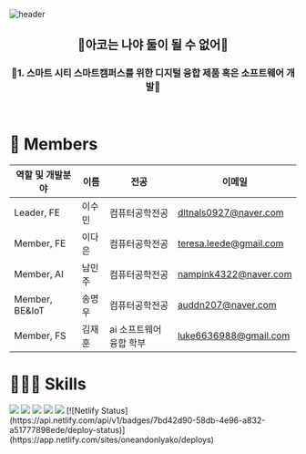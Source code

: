 ![header](https://capsule-render.vercel.app/api?type=waving&color=7CBF75&height=240&section=header&text=IoT%20센서를%20활용한%20실내%20학습%20환경%20개선%20및%20AI%20자동제어%20시스템%20개발&fontSize=28&fontColor=FFFFFF)


<h2 align="center">🐘아코는 나야 둘이 될 수 없어🐘</h2>
<h3 align="center">🍃1. 스마트 시티 스마트캠퍼스를 위한 디지털 융합 제품 혹은 소프트웨어 개발🍃</h3>


<br/>
<h1>👋 Members</h1>

| 역할 및 개발분야 | 이름 | 전공 | 이메일 |
| --- | --- | --- | --- |
| Leader, FE | 이수민 | 컴퓨터공학전공 | dltnals0927@naver.com |
| Member, FE | 이다은 | 컴퓨터공학전공 | teresa.leede@gmail.com |
| Member, AI | 남민주 | 컴퓨터공학전공 | nampink4322@naver.com |
| Member, BE&IoT  | 송명우 | 컴퓨터공학전공 | auddn207@naver.com |
| Member, FS | 김재훈 | ai 소프트웨어 융합 학부 | luke6636988@gmail.com |

<h1>🧑🏻‍💻 Skills</h1>

<p>
    <img src="https://img.shields.io/badge/JavaScript-F7DF1E?style=for-the-badge&logo=JavaScript&logoColor=white">
    <img src="https://img.shields.io/badge/Css3-1572B6?style=for-the-badge&logo=Css3&logoColor=white">
    <img src="https://img.shields.io/badge/react-%2320232a.svg?style=for-the-badge&logo=react&logoColor=%2361DAFB">
    <img src="https://img.shields.io/badge/Visual Studio Code-007ACC?style=for-the-badge&logo=Visual Studio Code&logoColor=white"/>
<img src="https://img.shields.io/badge/GitHub-181717?style=for-the-badge&logo=GitHub&logoColor=white"/>
[![Netlify Status](https://api.netlify.com/api/v1/badges/7bd42d90-58db-4e96-a832-a51777898ede/deploy-status)](https://app.netlify.com/sites/oneandonlyako/deploys)
</p>
